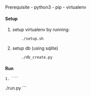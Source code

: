 Prerequisite
    - python3
    - pip
    - virtualenv

#### Setup
1. setup virtualenv by running:
    ```bash
        ./setup.sh
    ```
2. setup db (using sqlite)
    ```
        ./db_create.py
    ```
#### Run
    1. ```
./run.py
    ```
